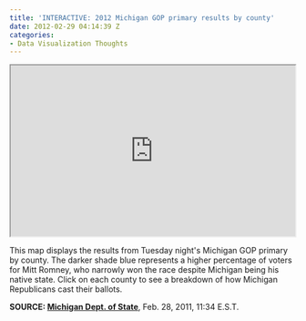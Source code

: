 ```yaml
---
title: 'INTERACTIVE: 2012 Michigan GOP primary results by county'
date: 2012-02-29 04:14:39 Z
categories:
- Data Visualization Thoughts
---
```


<p><iframe src="https://www.google.com/fusiontables/embedviz?viz=MAP&amp;q=select+col4+from+3082871+&amp;h=false&amp;lat=45.096625299102826&amp;lng=-86.26654500000001&amp;z=5&amp;t=1&amp;l=col4" scrolling="no" width="500px" height="300px"></iframe></p>
<p>This map displays the results from Tuesday night's Michigan GOP primary by county. The darker shade blue represents a higher percentage of voters for Mitt Romney, who narrowly won the race despite Michigan being his native state. Click on each county to see a breakdown of how Michigan Republicans cast their ballots.</p>
<p><strong> SOURCE: <a href="http://miboecfr.nictusa.com/election/results/12PPR/01000000.html">Michigan Dept. of State</a></strong>, Feb. 28, 2011, 11:34 E.S.T.</p>
